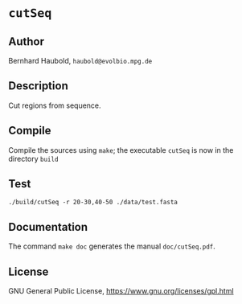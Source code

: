 # `cutSeq`
## Author
Bernhard Haubold, `haubold@evolbio.mpg.de`
## Description
Cut regions from sequence.
## Compile
Compile the sources using `make`; the executable `cutSeq` is now in the directory `build`
## Test
`./build/cutSeq -r 20-30,40-50 ./data/test.fasta`
## Documentation
The command `make doc` generates the manual `doc/cutSeq.pdf`.
## License
GNU General Public License, https://www.gnu.org/licenses/gpl.html
